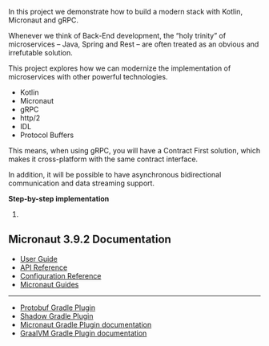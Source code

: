 
In this project we demonstrate how to build a modern stack with Kotlin, Micronaut and gRPC. 

Whenever we think of Back-End development, the “holy trinity” of microservices – Java, Spring and Rest – are often treated as an obvious and irrefutable solution. 

This project explores how we can modernize the implementation of microservices with other powerful technologies.

- Kotlin
- Micronaut
- gRPC
- http/2
- IDL
- Protocol Buffers

This means, when using gRPC, you will have a Contract First solution, which makes it cross-platform with the same contract interface.

In addition, it will be possible to have asynchronous bidirectional communication and data streaming support. 

**Step-by-step implementation**

1. 



## Micronaut 3.9.2 Documentation

- [User Guide](https://docs.micronaut.io/3.9.2/guide/index.html)
- [API Reference](https://docs.micronaut.io/3.9.2/api/index.html)
- [Configuration Reference](https://docs.micronaut.io/3.9.2/guide/configurationreference.html)
- [Micronaut Guides](https://guides.micronaut.io/index.html)
---

- [Protobuf Gradle Plugin](https://plugins.gradle.org/plugin/com.google.protobuf)
- [Shadow Gradle Plugin](https://plugins.gradle.org/plugin/com.github.johnrengelman.shadow)
- [Micronaut Gradle Plugin documentation](https://micronaut-projects.github.io/micronaut-gradle-plugin/latest/)
- [GraalVM Gradle Plugin documentation](https://graalvm.github.io/native-build-tools/latest/gradle-plugin.html)

